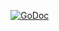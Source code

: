 [![GoDoc](https://godoc.org/github.com/bradberger/optimizer?status.svg)](https://godoc.org/github.com/bradberger/optimizer)
